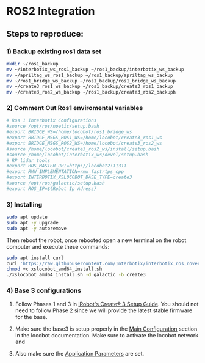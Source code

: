 # ROS2 Integration


## Steps to reproduce:

### 1) Backup existing ros1 data set

```bash
mkdir ~/ros1_backup
mv ~/interbotix_ws_ros1_backup ~/ros1_backup/interbotix_ws_backup
mv ~/apriltag_ws_ros1_backup ~/ros1_backup/apriltag_ws_backup
mv ~/ros1_bridge_ws_backup ~/ros1_backup/ros1_bridge_ws_backup
mv ~/create3_ros1_ws_backup ~/ros1_backup/create3_ros1_backup
mv ~/create3_ros2_ws_backup ~/ros1_backup/create3_ros2_backuph

```

### 2) Comment Out Ros1 enviromental variables
```bash
# Ros 1 Interbotix Configurations
#source /opt/ros/noetic/setup.bash
#export BRIDGE_WS=/home/locobot/ros1_bridge_ws
#export BRIDGE_MSGS_ROS1_WS=/home/locobot/create3_ros1_ws
#export BRIDGE_MSGS_ROS2_WS=/home/locobot/create3_ros2_ws
#source /home/locobot/create3_ros2_ws/install/setup.bash
#source /home/locobot/interbotix_ws/devel/setup.bash
# RP lidar tools
#export ROS_MASTER_URI=http://locobot2:11311
#export RMW_IMPLEMENTATION=rmw_fastrtps_cpp
#export INTERBOTIX_XSLOCOBOT_BASE_TYPE=create3
#source /opt/ros/galactic/setup.bash
#export ROS_IP=${Robot Ip Adress}
```

### 3) Installing

```bash
sudo apt update
sudo apt -y upgrade
sudo apt -y autoremove
```
Then reboot the robot, once rebooted open a new terminal on the robot computer and execute these commands:
```bash
sudo apt install curl
curl 'https://raw.githubusercontent.com/Interbotix/interbotix_ros_rovers/main/interbotix_ros_xslocobots/install/amd64/xslocobot_amd64_install.sh' > xslocobot_amd64_install.sh
chmod +x xslocobot_amd64_install.sh
./xslocobot_amd64_install.sh -d galactic -b create3
```

### 4) Base 3 configurations

1. Follow Phases 1 and 3 in [iRobot's Create® 3 Setup Guide](https://edu.irobot.com/create3-setup). You should not need to follow Phase 2 since we will provide the latest stable firmware for the base.

2. Make sure the base3 is setup properly in the [Main Configuration](https://docs.trossenrobotics.com/interbotix_xslocobots_docs/getting_started/create3_configuration.html#main-configuration) section in the locobot documentation. Make sure to activate the locobot network and 

3. Also make sure the [Application Parameters](https://docs.trossenrobotics.com/interbotix_xslocobots_docs/getting_started/create3_configuration.html#application-ros-2-parameters-file) are set. 









